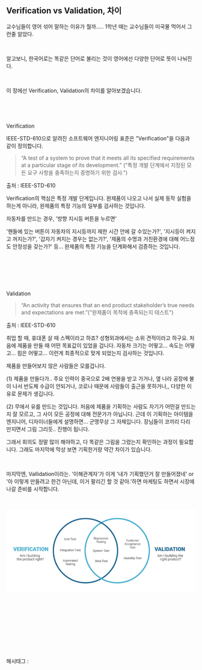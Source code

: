 ## Verification vs Validation, 차이

교수님들이 영어 섞어 말하는 이유가 뭘까..... 1학년 때는 교수님들이 미국물 먹어서 그런줄 알았다.

​

알고보니, 한국어로는 똑같은 단어로 불리는 것이 영어에선 다양한 단어로 뜻이 나눠진다.

​

이 장에선 Verification, Validation의 차이를 알아보겠습니다.

​

​

Verification

IEEE-STD-610으로 알려진 소프트웨어 엔지니어링 표준은 "Verification"을 다음과 같이 정의합니다.

> “A test of a system to prove that it meets all its specified requirements at a particular stage of its development.” ("특정 개발 단계에서 지정된 모든 요구 사항을 충족하는지 증명하기 위한 검사.")

출처 : IEEE-STD-610

Verification의 핵심은 특정 개발 단계입니다. 완제품이 나오고 나서 실제 동작 실험을 하는게 아니라, 완제품의 특정 기능의 일부를 검사하는 것입니다.

자동차를 만드는 경우, '방향 지시등 버튼을 누르면'

 '핸들에 있는 버튼이 자동차의 지시등까지 제한 시간 안에 갈 수있는가?', '지시등이 켜지고 꺼지는가?', '갑자기 켜지는 경우는 없는가?', '제품의 수명과 거친환경에 대해 어느정도 안정성을 갖는가?' 등... 완제품의 특정 기능을 단계화해서 검증하는 것입니다.

​

​

​

Validation

> “An activity that ensures that an end product stakeholder’s true needs and expectations are met.”("완제품이 목적에 충족되는지 테스트")

출처 : IEEE-STD-610

취업 할 때, 휴대폰 살 때 스펙이라고 하죠? 성형외과에서는 소위 견적이라고 하구요. 처음에 제품을 만들 때 어떤 목표값이 있었을 겁니다. 자동차 크기는 어떻고... 속도는 어떻고... 힘은 어떻고... 이런게 최종적으로 맞게 되었는지 검사하는 것입니다.

제품을 만들어보지 않은 사람들은 모를겁니다.

(1) 제품을 만들다가.. 주요 인력이 중국으로 2배 연봉을 받고 가거나, 옆 나라 공장에 불이 나서 반도체 수급이 안되거나, 코로나 때문에 사람들이 출근을 못하거나,, 다양한 이유로 문제가 생깁니다.

(2) 무에서 유를 만드는 것입니다. 처음에 제품을 기획하는 사람도 자기가 어떤걸 만드는지 잘 모르고, 그 사이 모든 공정에 대해 전문가가 아닙니다. 근데 이 기획하는 아이템을 엔지니어, 디자이너들에게 설명하면... 군맹무상 그 자체입니다. 장님들이 코끼리 다리 만지면서 그림 그리듯.. 진행이 됩니다.

그래서 회의도 정말 많이 해야하고, 다 똑같은 그림을 그렸는지 확인하는 과정이 필요합니다. 그래도 마지막에 막상 보면 기획한거랑 약간 차이가 있습니다.

​

마지막엔, Vallidation이라는. '이해관계자'가 이게 '내가 기획했던거 잘 만들어졌네' or '아 이렇게 만들려고 한건 아닌데, 이거 팔리긴 할 것 같아.'하면 마케팅도 하면서 시장에 나갈 준비를 시작합니다. 

​

![0](./asset/0.png)

​

​

​

​

​

 해시태그 : 